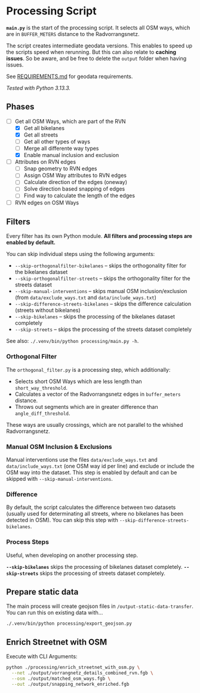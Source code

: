 # Processing Script

**`main.py`** is the start of the processing script. It selects all OSM ways, which are in `BUFFER_METERS` distance to the Radvorrangsnetz.

The script creates intermediate geodata versions. This enables to speed up the scripts speed when rerunning. But this can also relate to **caching issues**. So be aware, and be free to delete the `output` folder when having issues.

See [REQUIREMENTS.md](./REQUIREMENTS.md) for geodata requirements.

*Tested with Python 3.13.3.*

## Phases

- [ ] Get all OSM Ways, which are part of the RVN
  - [x] Get all bikelanes
  - [x] Get all streets
  - [ ] Get all other types of ways
  - [ ] Merge all differente way types
  - [x] Enable manual inclusion and exclusion
- [ ] Attributes on RVN edges
  - [ ] Snap geometry to RVN edges
  - [ ] Assign OSM Way attributes to RVN edges
  - [ ] Calculate direction of the edges (oneway)
  - [ ] Solve direction based snapping of edges 
  - [ ] Find way to calculate the length of the edges
- [ ] RVN edges on OSM Ways

## Filters

Every filter has its own Python module. **All filters and processing steps are enabled by default.**

You can skip individual steps using the following arguments:

- `--skip-orthogonalfilter-bikelanes` – skips the orthogonality filter for the bikelanes dataset
- `--skip-orthogonalfilter-streets` – skips the orthogonality filter for the streets dataset
- `--skip-manual-interventions` – skips manual OSM inclusion/exclusion (from `data/exclude_ways.txt` and `data/include_ways.txt`)
- `--skip-difference-streets-bikelanes` – skips the difference calculation (streets without bikelanes)
- `--skip-bikelanes` – skips the processing of the bikelanes dataset completely
- `--skip-streets` – skips the processing of the streets dataset completely

See also: `./.venv/bin/python processing/main.py -h`.

### Orthogonal Filter

The `orthogonal_filter.py` is a processing step, which additionally:
* Selects short OSM Ways which are less length than `short_way_threshold`.
* Calculates a vector of the Radvorrangsnetz edges in `buffer_meters` distance.
* Throws out segments which are in greater difference than `angle_diff_threshold`.

These ways are usually crossings, which are not parallel to the whished Radvorrangsnetz.

### Manual OSM Inclusion & Exclusions

Manual interventions use the files `data/exclude_ways.txt` and `data/include_ways.txt` (one OSM way id per line) and exclude or include the OSM way into the dataset. This step is enabled by default and can be skipped with `--skip-manual-interventions`.

### Difference

By default, the script calculates the difference between two datasets (usually used for determinating all streets, where no bikelanes has been detected in OSM). You can skip this step with `--skip-difference-streets-bikelanes`.

### Process Steps

Useful, when developing on another processing step.

**`--skip-bikelanes`** skips the processing of bikelanes dataset completely.
**`--skip-streets`** skips the processing of streets dataset completely.

## Prepare static data

The main process will create geojson files in `/output-static-data-transfer`. You can run this on existing data with…

```
./.venv/bin/python processing/export_geojson.py
```


## Enrich Streetnet with OSM

Execute with CLI Arguments:

```sh
python ./processing/enrich_streetnet_with_osm.py \
  --net ./output/vorrangnetz_details_combined_rvn.fgb \
  --osm ./output/matched_osm_ways.fgb \
  --out ./output/snapping_network_enriched.fgb
```
